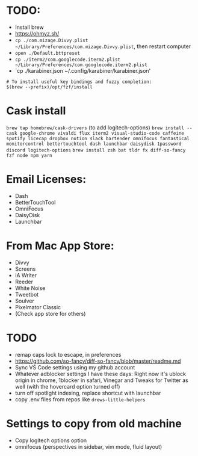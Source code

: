 # TODO:
* Install brew
* https://ohmyz.sh/
* `cp ./com.mizage.Divvy.plist ~/Library/Preferences/com.mizage.Divvy.plist`, then restart computer
* `open ./Default.bttpreset`
* `cp ./iterm2/com.googlecode.iterm2.plist ~/Library/Preferences/com.googlecode.iterm2.plist`
* `cp ./karabiner.json ~/.config/karabiner/karabiner.json'

```
# To install useful key bindings and fuzzy completion:
$(brew --prefix)/opt/fzf/install
```

# Cask install
`brew tap homebrew/cask-drivers` (to add logitech-options)
`brew install --cask google-chrome vivaldi flux iterm2 visual-studio-code caffeine spotify licecap dropbox notion slack bartender omnifocus fantastical monitorcontrol bettertouchtool dash launchbar daisydisk 1password discord logitech-options`
`brew install zsh bat tldr fx diff-so-fancy fzf node npm yarn`


# Email Licenses:
* Dash
* BetterTouchTool
* OmniFocus
* DaisyDisk
* Launchbar

# From Mac App Store:
* Divvy
* Screens
* iA Writer
* Reeder
* White Noise
* Tweetbot
* Soulver
* Pixelmator Classic
* (Check app store for others)

# TODO
* remap caps lock to escape, in preferences
* https://github.com/so-fancy/diff-so-fancy/blob/master/readme.md
* Sync VS Code settings using my github account
* Whatever adblocker settings I have these days: Right now it's ublock origin in chrome, 1blocker in safari, Vinegar and Tweaks for Twitter as well (with the hovercard option turned off)
* turn off spotlight indexing, replace shortcut with launchbar
* copy .env files from repos like `drews-little-helpers`

# Settings to copy from old machine

* Copy logitech options option
* omnifocus (perspectives in sidebar, vim mode, fluid layout)
